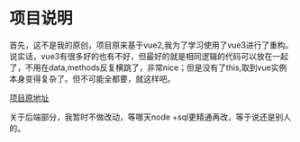 # 项目说明

首先，这不是我的原创，项目原来基于vue2,我为了学习使用了vue3进行了重构。说实话，vue3有很多好的也有不好，但最好的就是相同逻辑的代码可以放在一起了，不用在data,methods反复横跳了，非常nice；但是没有了this,取到vue实例本身变得复杂了。但不可能全都要，就这样吧。

[项目原地址]()

关于后端部分，我暂时不做改动，等哪天node +sql更精通再改，等于说还是别人的。
